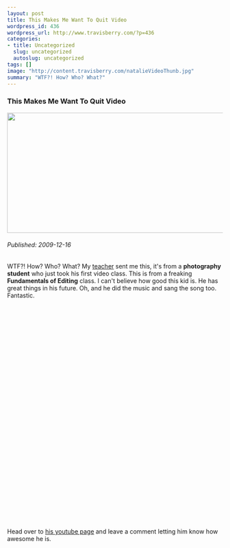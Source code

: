 ```yaml
--- 
layout: post
title: This Makes Me Want To Quit Video
wordpress_id: 436
wordpress_url: http://www.travisberry.com/?p=436
categories: 
- title: Uncategorized
  slug: uncategorized
  autoslug: uncategorized
tags: []
image: "http://content.travisberry.com/natalieVideoThunb.jpg"
summary: "WTF?! How? Who? What?"
---
```

<article class="post clearfix">
  <h3>This Makes Me Want To Quit Video</h3>
  <a href="http://content.travisberry.com/natalieVideoThunb.jpg" class="postImageLink"><img src="http://content.travisberry.com/natalieVideoThunb.jpg" alt="" class="thumbnail alignleft" width=640 height=280 /></a>
  <h6>Published: 2009-12-16</h6>

WTF?! How? Who? What? My [teacher](http://studiolascala.com/) sent me this, it's from a **photography student** who just took his first video class. This is from a freaking **Fundamentals of Editing** class. I can't believe how good this kid is. He has great things in his future. Oh, and he did the music and sang the song too. Fantastic.

<object width="640" height="505"><param name="movie" value="http://www.youtube.com/v/UUIo-Jv90LA&hl=en_US&fs=1&" /><param name="allowFullScreen" value="true" /><param name="allowscriptaccess" value="always" /><embed src="http://www.youtube.com/v/UUIo-Jv90LA&hl=en_US&fs=1&" type="application/x-shockwave-flash" allowscriptaccess="always" allowfullscreen="true" width="640" height="505"></embed></object>

Head over to [his youtube page](http://www.youtube.com/user/shamanphoto) and leave a comment letting him know how awesome he is.
</article>
